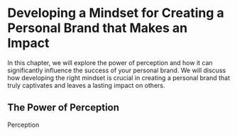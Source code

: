 Developing a Mindset for Creating a Personal Brand that Makes an Impact
==================================================================================

In this chapter, we will explore the power of perception and how it can significantly influence the success of your personal brand. We will discuss how developing the right mindset is crucial in creating a personal brand that truly captivates and leaves a lasting impact on others.

The Power of Perception
-----------------------

Perception
